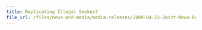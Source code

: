 ```yaml
---
title: Duplicating Illegal Smokes?
file_url: /files/news-and-media/media-releases/2009-04-23-Joint-News-Release.pdf
---
```

